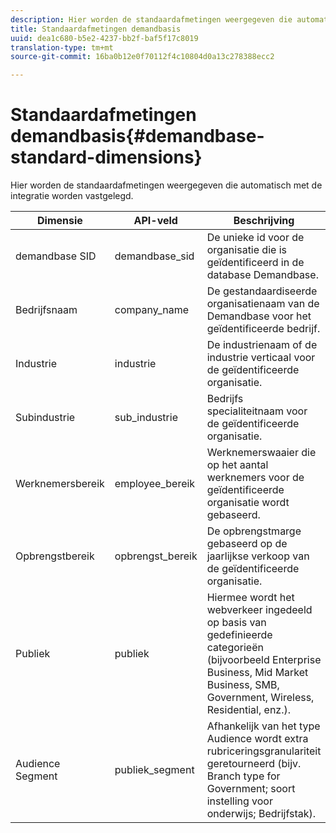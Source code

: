 ```yaml
---
description: Hier worden de standaardafmetingen weergegeven die automatisch met de integratie worden vastgelegd.
title: Standaardafmetingen demandbasis
uuid: dea1c680-b5e2-4237-bb2f-baf5f17c8019
translation-type: tm+mt
source-git-commit: 16ba0b12e0f70112f4c10804d0a13c278388ecc2

---
```



# Standaardafmetingen demandbasis{#demandbase-standard-dimensions}

Hier worden de standaardafmetingen weergegeven die automatisch met de integratie worden vastgelegd.

| Dimensie | API-veld | Beschrijving |
|---|---|---|
| demandbase SID | demandbase_sid | De unieke id voor de organisatie die is geïdentificeerd in de database Demandbase. |
| Bedrijfsnaam | company_name | De gestandaardiseerde organisatienaam van de Demandbase voor het geïdentificeerde bedrijf. |
| Industrie | industrie | De industrienaam of de industrie verticaal voor de geïdentificeerde organisatie. |
| Subindustrie | sub_industrie | Bedrijfs specialiteitnaam voor de geïdentificeerde organisatie. |
| Werknemersbereik | employee_bereik | Werknemerswaaier die op het aantal werknemers voor de geïdentificeerde organisatie wordt gebaseerd. |
| Opbrengstbereik | opbrengst_bereik | De opbrengstmarge gebaseerd op de jaarlijkse verkoop van de geïdentificeerde organisatie. |
| Publiek | publiek | Hiermee wordt het webverkeer ingedeeld op basis van gedefinieerde categorieën (bijvoorbeeld Enterprise Business, Mid Market Business, SMB, Government, Wireless, Residential, enz.). |
| Audience Segment | publiek_segment | Afhankelijk van het type Audience wordt extra rubriceringsgranulariteit geretourneerd (bijv. Branch type for Government; soort instelling voor onderwijs; Bedrijfstak). |

